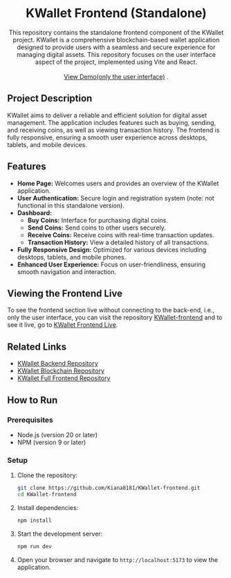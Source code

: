 <br/>
<p align="center">
  <h1 align="center">KWallet Frontend (Standalone)</h1>

  <p align="center">
    This repository contains the standalone frontend component of the KWallet project. KWallet is a comprehensive blockchain-based wallet application designed to provide users with a seamless and secure experience for managing digital assets. This repository focuses on the user interface aspect of the project, implemented using Vite and React. 
    <br/>
    <br/>
    <a href="https://kiana8181.github.io/KWallet-frontend/">View Demo(only the user interface)</a>
    .
  </p>
</p>

## Project Description

KWallet aims to deliver a reliable and efficient solution for digital asset management. The application includes features such as buying, sending, and receiving coins, as well as viewing transaction history. The frontend is fully responsive, ensuring a smooth user experience across desktops, tablets, and mobile devices.

## Features

- **Home Page:** Welcomes users and provides an overview of the KWallet application.
- **User Authentication:** Secure login and registration system (note: not functional in this standalone version).
- **Dashboard:**
  - **Buy Coins:** Interface for purchasing digital coins.
  - **Send Coins:** Send coins to other users securely.
  - **Receive Coins:** Receive coins with real-time transaction updates.
  - **Transaction History:** View a detailed history of all transactions.
- **Fully Responsive Design:** Optimized for various devices including desktops, tablets, and mobile phones.
- **Enhanced User Experience:** Focus on user-friendliness, ensuring smooth navigation and interaction.

## Viewing the Frontend Live

To see the frontend section live without connecting to the back-end, i.e., only the user interface, you can visit the repository [KWallet-frontend](https://github.com/Kiana8181/KWallet-frontend) and to see it live, go to [KWallet Frontend Live](https://kiana8181.github.io/KWallet-frontend/).

## Related Links

- [KWallet Backend Repository](https://github.com/Kiana8181/erc20-Backend)
- [KWallet Blockchain Repository](https://github.com/Kiana8181/erc20-Blockchain)
- [KWallet Full Frontend Repository](https://github.com/Kiana8181/erc20-Frontend)

## How to Run

### Prerequisites

- Node.js (version 20 or later)
- NPM (version 9 or later)

### Setup

1. Clone the repository:

    ```bash
    git clone https://github.com/Kiana8181/KWallet-frontend.git
    cd KWallet-frontend
    ```

2. Install dependencies:

    ```bash
    npm install
    ```

3. Start the development server:

    ```bash
    npm run dev
    ```

4. Open your browser and navigate to `http://localhost:5173` to view the application.
